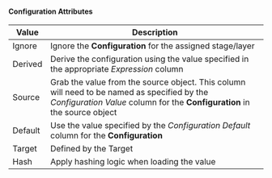 #### Configuration Attributes

| Value   | Description                                                                                                                                                               |
| ------- | ------------------------------------------------------------------------------------------------------------------------------------------------------------------------- |
| Ignore  | Ignore the **Configuration** for the assigned stage/layer                                                                                                                 |
| Derived | Derive the configuration using the value specified in the appropriate *Expression* column                                                                                 |
| Source  | Grab the value from the source object.  This column will need to be named as specified by the *Configuration Value* column for the **Configuration** in the source object |
| Default | Use the value specified by the *Configuration Default* column for the **Configuration**                                                                                   |
| Target  | Defined by the Target                                                                                                                                                     |
| Hash    | Apply hashing logic when loading the value                                                                                                                                |

